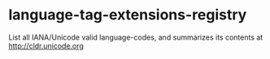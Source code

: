 # language-tag-extensions-registry
List all IANA/Unicode valid language-codes, and summarizes its contents at http://cldr.unicode.org
